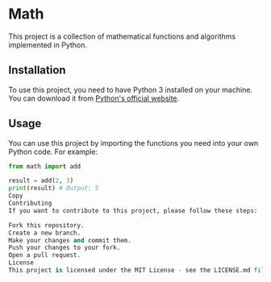 # Math

This project is a collection of mathematical functions and algorithms implemented in Python.

## Installation

To use this project, you need to have Python 3 installed on your machine. You can download it from [Python's official website](https://www.python.org/downloads/).

## Usage

You can use this project by importing the functions you need into your own Python code. For example:

```python
from math import add

result = add(2, 3)
print(result) # Output: 5
Copy
Contributing
If you want to contribute to this project, please follow these steps:

Fork this repository.
Create a new branch.
Make your changes and commit them.
Push your changes to your fork.
Open a pull request.
License
This project is licensed under the MIT License - see the LICENSE.md file for details.
